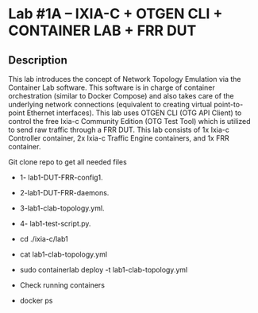 
# Lab #1A – IXIA-C + OTGEN CLI + CONTAINER LAB + FRR DUT

## Description
This lab introduces the concept of Network Topology Emulation via the Container Lab software. This software is in charge of container orchestration (similar to Docker Compose) and also takes care of the underlying network connections (equivalent to creating virtual point-to-point Ethernet interfaces).
This lab uses OTGEN CLI (OTG API Client) to control the free Ixia-c Community Edition (OTG Test Tool) which is utilized to send raw traffic through a FRR DUT. This lab consists of 1x Ixia-c Controller container, 2x Ixia-c Traffic Engine containers, and 1x FRR container.



Git clone repo to get all needed files
- 1- lab1-DUT-FRR-config1.
- 2-lab1-DUT-FRR-daemons.
- 3-lab1-clab-topology.yml.
- 4- lab1-test-script.py.


- cd ./ixia-c/lab1
- cat lab1-clab-topology.yml

- sudo containerlab deploy -t lab1-clab-topology.yml

- Check running containers
- docker ps
